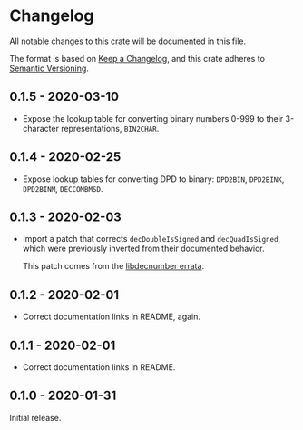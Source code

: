 # Changelog

All notable changes to this crate will be documented in this file.

The format is based on [Keep a Changelog], and this crate adheres to [Semantic
Versioning].

## 0.1.5 - 2020-03-10

* Expose the lookup table for converting binary numbers 0-999 to their
  3-character representations, `BIN2CHAR`.

## 0.1.4 - 2020-02-25

* Expose lookup tables for converting DPD to binary: `DPD2BIN`, `DPD2BINK`,
  `DPD2BINM`, `DECCOMBMSD`.

## 0.1.3 - 2020-02-03

* Import a patch that corrects `decDoubleIsSigned` and `decQuadIsSigned`, which
  were previously inverted from their documented behavior.

  This patch comes from the [libdecnumber errata][errata].

## 0.1.2 - 2020-02-01

* Correct documentation links in README, again.

## 0.1.1 - 2020-02-01

* Correct documentation links in README.

## 0.1.0 - 2020-01-31

Initial release.

[Keep a Changelog]: https://keepachangelog.com/en/1.0.0/
[Semantic Versioning]: https://semver.org/spec/v2.0.0.html
[errata]: http://speleotrove.com/decimal/decnumerr.html
